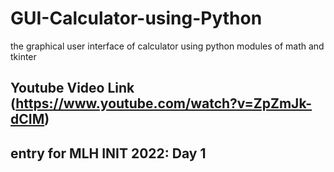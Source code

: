 # GUI-Calculator-using-Python
the graphical user interface of calculator using python modules of math and tkinter
## Youtube Video Link (https://www.youtube.com/watch?v=ZpZmJk-dCIM)
## entry for MLH INIT 2022: Day 1
